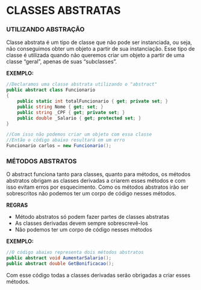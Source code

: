 # CLASSES ABSTRATAS

### UTILIZANDO ABSTRAÇÃO

Classe abstrata é um tipo de classe que não pode ser instanciada, ou seja, não conseguimos obter um objeto a partir de sua instanciação.
Esse tipo de classe é utilizada quando não queremos criar um objeto a partir de uma classe “geral”, apenas de suas “subclasses”.

**EXEMPLO:**
```csharp
//Declaramos uma classe abstrata utilizando o "abstract"
public abstract class Funcionario
{
    public static int totalFuncionario { get; private set; }
    public string Nome { get; set; }
    public string _CPF { get; private set; }
    public double _Salario { get; protected set; }
}

//Com isso não podemos criar um objeto com essa classe
//Então o código abaixo resultará em um erro
Funcionario carlos = new Funcionario();
```
### MÉTODOS ABSTRATOS

O abstract funciona tanto para classes, quanto para métodos, os métodos abstratos obrigam as classes derivadas a criarem esses métodos e com isso evitam erros por esquecimento.
Como os métodos abstratos irão ser sobrescritos não podemos ter um corpo de código nesses métodos.

**REGRAS**

- Método abstratos só podem fazer partes de classes abstratas 
- As classes derivadas devem sempre sobrescrevê-los
- Não podemos ter um corpo de código nesses métodos

**EXEMPLO:**
```csharp
//O código abaixo representa dois métodos abstratos
public abstract void AumentarSalario();
public abstract double GetBonificacao();
```
Com esse código todas a classes derivadas serão obrigadas a criar esses métodos.